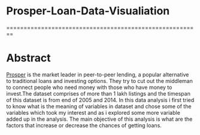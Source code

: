 # Prosper-Loan-Data-Visualiation
======================================================== 
# Abstract 
[Prosper](https://www.prosper.com/) is the market leader in peer-to-peer lending, a popular alternative to traditional loans and investing options. They try to cut out the middleman to connect people who need money with those who have money to invest.The dataset comprises of more than 1 lakh listings and the timespan of this dataset is from end of 2005 and 2014. In this data analysis i first tried to know what is the meaning of variables in dataset and chose some of the variables which took my interest and as i explored some more variable added up in the analysis. The main objective of this analysis is what are the factors that increase or decrease the chances of getting loans.
